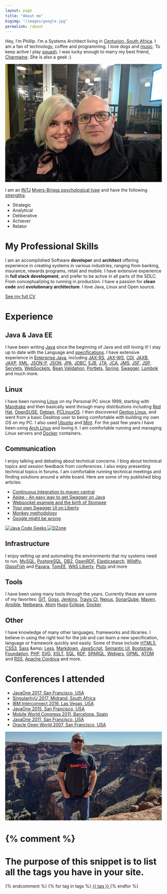 ```yaml
---
layout: page
title: "About me"
bigimg: "/images/google.jpg"
permalink: /about
---
```


Hey, I’m Phillip. I’m a Systems Architect living in [Centurion, South Africa](https://goo.gl/maps/HDZungDMdY42).
I am a fan of technology, coffee and programming. I love dogs and [music](https://play.google.com/music/playlist/AMaBXyk7iwAKaDxB5EdeIAaCE3PtbkaF1qC190EPSM9YB6QkWknsYzqy9E0oQks-FeiDThUCOMtUDNS614oveyFrFOzxqcKqKQ%3D%3D). To keep active I play [squash](https://en.wikipedia.org/wiki/Squash_(sport)).
I was lucky enough to marry my best friend, [Charmaine](https://www.charmaine-kruger.com). She is also a geek :)

![Charmaine](/images/ek_en_charmaine2.jpg)

I am an [INTJ](https://en.wikipedia.org/wiki/INTJ) [Myers-Briggs psychological type](https://en.wikipedia.org/wiki/Myers%E2%80%93Briggs_Type_Indicator)
and have the following [strengths](https://www.gallupstrengthscenter.com/):

* Strategic
* Analytical
* Deliberative
* Achiever
* Relator

# My Professional Skills
I am an accomplished Software **developer** and **architect** offering experience in creating systems in various industries,
ranging from banking, insurance, rewards programs, retail and mobile. I have extensive experience in **full stack development**,
and prefer to be active in all parts of the SDLC. From conceptualizing to running in production.
I have a passion for **clean code** and **evolutionary architecture**. I love Java, Linux and Open source.

<a href='http://cv.phillip-kruger.com' class='ui primary basic button' target='_blank'>
    <i class="fa fa-university" aria-hidden="true"></i> See my full CV
</a>

# Experience
## <i class="fa fa-code" aria-hidden="true"></i> Java & Java EE
I have been writing [Java](https://en.wikipedia.org/wiki/Java_(programming_language)) since the beginning of Java and still loving it! I stay up to date with the Language and [specifications](https://en.wikipedia.org/wiki/Java_Community_Process).
I have extensive experience in [Enterprise Java](https://en.wikipedia.org/wiki/Java_Platform,_Enterprise_Edition), including
[JAX-RS](https://en.wikipedia.org/wiki/Java_API_for_RESTful_Web_Services),
[JAX-WS](https://en.wikipedia.org/wiki/Java_API_for_XML_Web_Services),
[CDI](https://www.jcp.org/en/jsr/detail?id=299),
[JAXB](https://en.wikipedia.org/wiki/Java_Architecture_for_XML_Binding),
[JAXP](https://en.wikipedia.org/wiki/Java_API_for_XML_Processing),
[XML](https://en.wikipedia.org/wiki/XML),
[JSON-P](https://www.jcp.org/en/jsr/detail?id=353),
[JSON](https://en.wikipedia.org/wiki/JSON),
[JPA](https://en.wikipedia.org/wiki/Java_Persistence_API),
[JDBC](https://en.wikipedia.org/wiki/Java_Database_Connectivity),
[EJB](https://en.wikipedia.org/wiki/Enterprise_JavaBeans),
[JTA](https://en.wikipedia.org/wiki/Java_Transaction_API),
[JCA](https://en.wikipedia.org/wiki/Java_EE_Connector_Architecture),
[JMS](https://en.wikipedia.org/wiki/Java_Message_Service),
[JSF](https://en.wikipedia.org/wiki/JavaServer_Faces),
[JSP](https://en.wikipedia.org/wiki/JavaServer_Pages),
[Servlets](https://en.wikipedia.org/wiki/Java_servlet),
[WebSockets](https://en.wikipedia.org/wiki/WebSocket),
[Bean Validation](https://en.wikipedia.org/wiki/Bean_Validation),
[Portlets](https://en.wikipedia.org/wiki/Java_Portlet_Specification),
[Spring](https://en.wikipedia.org/wiki/Spring_Framework),
[Swagger](https://en.wikipedia.org/wiki/OpenAPI_Specification),
[Lombok](https://projectlombok.org/)
and much more.

## <i class="fa fa-linux" aria-hidden="true"></i> Linux
I have been running [Linux](https://en.wikipedia.org/wiki/Linux) on my Personal PC since 1999, starting with [Mandrake](https://en.wikipedia.org/wiki/Mandriva_Linux)
and then basically went through many distributions including [Red Hat](https://en.wikipedia.org/wiki/Red_Hat_Linux), [OpenSUSE](https://en.wikipedia.org/wiki/OpenSUSE),
[Debian](https://en.wikipedia.org/wiki/Debian), [PCLinuxOS](https://en.wikipedia.org/wiki/PCLinuxOS). I then discovered [Gentoo Linux](https://en.wikipedia.org/wiki/Gentoo_Linux),
and went from a basic Desktop user to being comfortable with building my own OS on my PC. I also used [Ubuntu](https://en.wikipedia.org/wiki/Ubuntu_(operating_system))
and [Mint](https://en.wikipedia.org/wiki/Linux_Mint). For the past few years I have been using [Arch Linux](https://en.wikipedia.org/wiki/Arch_Linux) and loving it.
I am comfortable running and managing Linux servers and [Docker](https://en.wikipedia.org/wiki/Docker_(software)) containers.

## <i class="fa fa-rss" aria-hidden="true"></i> Communication
I enjoy talking and debating about technical concerns. I blog about technical topics and session feedback from conferences.
I also enjoy presenting technical topics in forums. I am comfortable running technical meetings and finding solutions around a white board.
Here are some of my published blog articles:

* [Continuous integration to maven central](https://dzone.com/articles/continuous-integration-to-maven-central-for-free)
* [Apiee - An easy way to get Swagger on Java](https://dzone.com/articles/apiee-an-easy-way-to-get-swagger-on-java-ee)
* [Websocket example and the birth of Stompee](https://dzone.com/articles/websockets-example-and-the-birth-of-stompee)
* [Your own Swagger UI on Liberty](https://dzone.com/articles/your-own-swagger-ui-on-liberty)
* [Monkey methodology](https://dzone.com/articles/monkey-methodology)
* [Google might be wrong](https://memeburn.com/2012/11/why-google-might-just-be-wrong-about-responsive-design-in-africa/)

<a href="https://www.javacodegeeks.com/">
    <img title="Java Code Geeks" src="https://cdn.javacodegeeks.com/wp-content/uploads/2012/12/JavaCodeGeek_Badge.png" alt="Java Code Geeks" height="120" width="120"/>
</a>
<a href="https://dzone.com/">
    <img title="DZone" src="https://dzone.com/themes/dz20/images/dz-logo-v.svg" alt="DZone" height="120" width="120"/>
</a>


## <i class="fa fa-database" aria-hidden="true"></i> Infrastructure
I enjoy setting up and automating the environments that my systems need to run.
[MySQL](https://en.wikipedia.org/wiki/MySQL),
[PostgreSQL](https://en.wikipedia.org/wiki/PostgreSQL),
[DB2](https://en.wikipedia.org/wiki/IBM_DB2),
[OpenRDF](https://en.wikipedia.org/wiki/Sesame_(framework)),
[Elasticsearch](https://en.wikipedia.org/wiki/Elasticsearch),
[Wildfly](https://en.wikipedia.org/wiki/WildFly),
[GlassFish](https://en.wikipedia.org/wiki/GlassFish) and
[Payara](http://www.payara.fish/),
[TomEE](https://en.wikipedia.org/wiki/Apache_TomEE),
[WAS Liberty](https://en.wikipedia.org/wiki/IBM_WebSphere_Application_Server),
[Pluto](https://portals.apache.org/pluto/) and more

## <i class="fa fa-code-fork" aria-hidden="true"></i> Tools
I have been using many tools through the years. Currently these are some of my favorites:
[GIT](https://en.wikipedia.org/wiki/Git),
[Gogs](https://gogs.io/),
[Jenkins](https://en.wikipedia.org/wiki/Jenkins_(software)),
[Travis CI](https://travis-ci.org/),
[Nexus](https://www.sonatype.com/download-oss-sonatype),
[SonarQube](https://www.sonarqube.org/),
[Maven](https://en.wikipedia.org/wiki/Apache_Maven),
[Ansible](https://en.wikipedia.org/wiki/Ansible_(software)),
[Netbeans](https://en.wikipedia.org/wiki/NetBeans),
[Atom](https://atom.io/)
[Hugo](https://gohugo.io/)
[Eclipse](https://www.eclipse.org/),
[Docker](https://en.wikipedia.org/wiki/Docker_(software))

## <i class="fa fa-html5" aria-hidden="true"></i> Other
I have knowledge of many other languages, frameworks and libraries. I believe in using the right tool for the job and can learn a new specification, language or framework quickly and easily.
Some of these include
[HTML5](https://en.wikipedia.org/wiki/HTML5),
[CSS3](https://en.wikipedia.org/wiki/Cascading_Style_Sheets),
[Sass](https://en.wikipedia.org/wiki/Sass_(stylesheet_language)) &amp;
[Less](https://en.wikipedia.org/wiki/Less_(stylesheet_language)),
[Markdown](https://en.wikipedia.org/wiki/Markdown),
[JavaScript](https://en.wikipedia.org/wiki/JavaScript),
[Semantic UI](https://semantic-ui.com/),
[Bootstrap](http://getbootstrap.com/),
[Foundation](http://foundation.zurb.com/),
[PHP](https://en.wikipedia.org/wiki/PHP),
[SVG](https://en.wikipedia.org/wiki/Scalable_Vector_Graphics),
[XSLT](https://en.wikipedia.org/wiki/XSLT),
[SQL](https://en.wikipedia.org/wiki/SQL),
[RDF](https://en.wikipedia.org/wiki/Resource_Description_Framework),
[SPARQL](https://en.wikipedia.org/wiki/SPARQL),
[Webjars](http://www.webjars.org/),
[OPML](https://en.wikipedia.org/wiki/OPML),
[ATOM](https://en.wikipedia.org/wiki/Atom_(standard)) and
[RSS](https://en.wikipedia.org/wiki/RSS),
[Apache Cordova](https://en.wikipedia.org/wiki/Apache_Cordova)
and more.

# Conferences I attended

* [JavaOne 2017, San Francisco, USA](https://www.oracle.com/javaone/index.html)
* [SingularityU 2017, Midrand, South Africa](https://singularityusouthafricasummit.org/)
* [IBM Interconnect 2016, Las Vegas, USA](https://www.ibm.com/cloud-computing/us/en/interconnect/)
* [JavaOne 2015, San Francisco, USA](https://www.oracle.com/javaone/index.html)
* [Mobile World Congress 2011, Barcelona, Spain](https://www.mobileworldcongress.com/)
* [JavaOne 2011, San Francisco, USA](https://www.oracle.com/javaone/index.html)
* [Oracle Open World 2007, San Francisco, USA](https://www.oracle.com/openworld/index.html)


![](/images/grand_canyon.jpg)


{% comment %}
=======================
The purpose of this snippet is to list all the tags you have in your site.
=======================
{% endcomment %}
{% for tag in tags %}
	<a href="#{{ tag | slugify }}"> {{ tag }} </a>
{% endfor %}